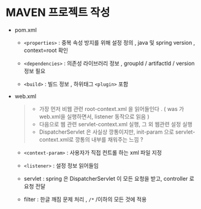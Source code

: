 # MAVEN 프로젝트 작성 

- pom.xml

    - `<properties>` : 중복 속성 방지를 위해 설정 정의 , java 및 spring version , context=root 확인 
  
    - `<dependencies>` : 의존성 라이브러리 정보 , groupId / artifactId / version 정보 필요 
      
    - `<build>` : 빌드 정보 , 하위태그 `<plugin>` 포함 
    
- web.xml

   > - 가장 먼저 비웹 관련 root-context.xml 을 읽어들인다 . ( was 가 web.xml을 실행하면서, listener 동작으로 읽음 ) 
   > - 다음으로 웹 관련 servlet-context.xml 실행, 그 외 웹관련 설정 실행 
   > - DispatcherServlet 은 사실상 깡통이지만, init-param 으로 servlet-context.xml로 깡통의 내부를 채워주는 느낌 ?

    - `<context-param>` : 사용자가 직접 컨트롤 하는 xml 파일 지정 

    - `<listener>` : 설정 정보 읽어들임 

    - servlet : spring 은 DispatcherServlet 이 모든 요청을 받고, controller 로 요청 전달 

    - filter : 한글 깨짐 문제 처리 , `/*` /이하의 모든 것에 적용 
